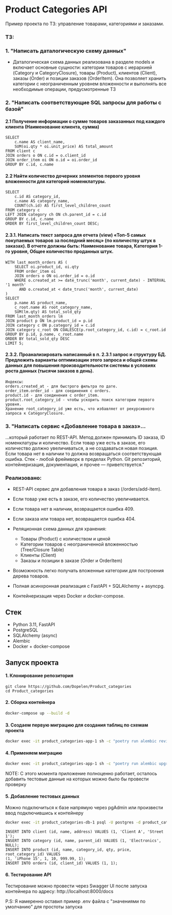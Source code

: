 # Product Categories API

Пример проекта по ТЗ: управление товарами, категориями и заказами.

### ТЗ:
### 1. "Написать даталогическую схему данных"
 - Даталогическая схема данных реализована в разделе models и включает основные сущности: категории товаров с иерархией (Category и CategoryClosure), товары (Product), клиентов (Client), заказы (Order) и позиции заказов (OrderItem). Она позволяет хранить категории с неограниченным уровнем вложенности и выполнять все необходимые операции, предусмотренные ТЗ

### 2. "Написать соответствующие SQL запросы для работы с базой"
#### 2.1 Получение информации о сумме товаров заказанных под каждого клиента (Наименование клиента, сумма)
```
SELECT 
    c.name AS client_name,
    SUM(oi.qty * oi.unit_price) AS total_amount
FROM client c
JOIN orders o ON c.id = o.client_id
JOIN order_item oi ON o.id = oi.order_id
GROUP BY c.id, c.name
```
#### 2.2 Найти количество дочерних элементов первого уровня вложенности для категорий номенклатуры.
```
SELECT 
    c.id AS category_id,
    c.name AS category_name,
    COUNT(ch.id) AS first_level_children_count
FROM category c
LEFT JOIN category ch ON ch.parent_id = c.id
GROUP BY c.id, c.name
ORDER BY first_level_children_count DESC;
```
#### 2.3.1. Написать текст запроса для отчета (view) «Топ-5 самых покупаемых товаров за последний месяц» (по количеству штук в заказах). В отчете должны быть: Наименование товара, Категория 1-го уровня, Общее количество проданных штук.
```
WITH last_month_orders AS (
    SELECT oi.product_id, oi.qty
    FROM order_item oi
    JOIN orders o ON oi.order_id = o.id
    WHERE o.created_at >= date_trunc('month', current_date) - INTERVAL '1 month'
      AND o.created_at < date_trunc('month', current_date)
)
SELECT 
    p.name AS product_name,
    c_root.name AS root_category_name,
    SUM(lm.qty) AS total_sold_qty
FROM last_month_orders lm
JOIN product p ON lm.product_id = p.id
JOIN category c ON p.category_id = c.id
JOIN category c_root ON COALESCE(p.root_category_id, c.id) = c_root.id
GROUP BY p.id, p.name, c_root.name
ORDER BY total_sold_qty DESC
LIMIT 5;
```
#### 2.3.2. Проанализировать написанный в п. 2.3.1 запрос и структуру БД. Предложить варианты оптимизации этого запроса и общей схемы данных для повышения производительности системы в условиях роста данных (тысячи заказов в день).
```
Индексы:
orders.created_at - для быстрого фильтра по дате.
order_item.order_id - для соединения с orders.
product.id - для соединения с order_item.
product.root_category_id - чтобы ускорить поиск категории первого уровня.
Хранение root_category_id уже есть, что избавляет от рекурсивного запроса к CategoryClosure.
```

### 3. "Написать сервис «Добавление товара в заказ»...
...который работает по REST-API. Метод должен принимать ID заказа, ID номенклатуры и количество. Если товар уже есть в заказе, его количество должно увеличиваться, а не создаваться новая позиция. Если товара нет в наличии то должна возвращаться соответствующая ошибка. Стек -  любой фреймворк в пределах Python. Git репозиторий, контейнеризация, документация, и прочее — приветствуется."

### Реализовано:
- REST-API сервис для добавления товара в заказ (/orders/add-item).
- Если товар уже есть в заказе, его количество увеличивается.
- Если товара нет в наличии, возвращается ошибка 409.
- Если заказа или товара нет, возвращается ошибка 404.

- Реляционная схема данных для хранения:
  - Товары (Product) с количеством и ценой
  - Категории товаров с неограниченной вложенностью (Tree/Closure Table)
  - Клиенты (Client)
  - Заказы и позиции в заказе (Order и OrderItem)

- Возможность легко получать вложенные категории для построения дерева товаров.
- Полная асинхронная реализация с FastAPI + SQLAlchemy + asyncpg.
- Контейнеризация через Docker и docker-compose.


## Стек
- Python 3.11, FastAPI
- PostgreSQL
- SQLAlchemy (async)
- Alembic
- Docker + docker-compose

## Запуск проекта
#### 1. Клонирование репозитория
```
git clone https://github.com/Dopelen/Product_categories
cd Product_categories
```

#### 2. Сборка контейнера
```bash
docker-compose up --build -d
```

#### 3. Создаем первую миграцию для создания таблиц по схемам проекта
```bash
docker exec -it product_categories-app-1 sh -c "poetry run alembic revision --autogenerate -m 'initial tables'"
```

#### 4. Применяем миграцию
```bash
docker exec -it product_categories-app-1 sh -c "poetry run alembic upgrade head"
```

NOTE: С этого момента приложение полноценно работает, осталось добавить тестовые данные на которых можно было бы провести проверку

#### 5. Добавление тестовых данных 
Можно подключиться к базе напрямую через pgAdmin или произвести ввод подключившись к контейнеру
```bash
docker exec -it product_categories-db-1 psql -U postgres -d product_categories
```

```
INSERT INTO client (id, name, address) VALUES (1, 'Client A', 'Street 1');
INSERT INTO category (id, name, parent_id) VALUES (1, 'Electronics', NULL);
INSERT INTO product (id, name, category_id, qty, price, root_category_id) VALUES
(1, 'iPhone 15', 1, 10, 999.99, 1);
INSERT INTO orders (id, client_id) VALUES (1, 1);
```
#### 6. Тестирование API
Тестирование можно провести через Swagger UI после запуска контейнера по адресу: http://localhost:8000/docs

P.S: Я намеренно оставил пример .env файла с "значениями по умолчанию" для простоты запуска
